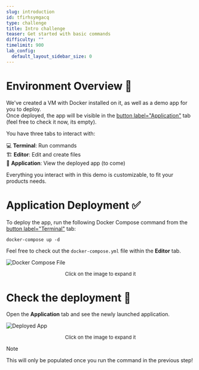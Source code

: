 ```yaml
---
slug: introduction
id: tfirhsymgacq
type: challenge
title: Intro challenge
teaser: Get started with basic commands
difficulty: ""
timelimit: 900
lab_config:
  default_layout_sidebar_size: 0
---
```

Environment Overview 📖
==========

We've created a VM with Docker installed on it, as well as a demo app for you to deploy. <br>
Once deployed, the app will be visible in the [button label="Application"](tab-2) tab (feel free to check it now, its empty). <br>

You have three tabs to interact with:

💻 **Terminal**: Run commands <br>
🏗️ **Editor**: Edit and create files <br>
🏢 **Application**: View the deployed app (to come)

Everything you interact with in this demo is customizable, to fit your products needs.

Application Deployment ✅
============

To deploy the app, run the following Docker Compose command from the  [button label="Terminal"](tab-0) tab:

```bash,run
docker-compose up -d
```

Feel free to check out the `docker-compose.yml` file within the **Editor** tab.

![Docker Compose File](/assets/tracks/uyybxoldm4bl/900cc5a8b07549ca0cc78c9993828d8f)

<p> <center style="font-size: 13px;">Click on the image to expand it</center> </p>

Check the deployment 👀
============

Open the **Application** tab and see the newly launched application.

![Deployed App](/assets/tracks/uyybxoldm4bl/fcb5abef041e1d12025ea4eafc2c6e3c)

<p> <center style="font-size: 13px;">Click on the image to expand it</center> </p>

> [!NOTE]
> This will only be populated once you run the command in the previous step!
